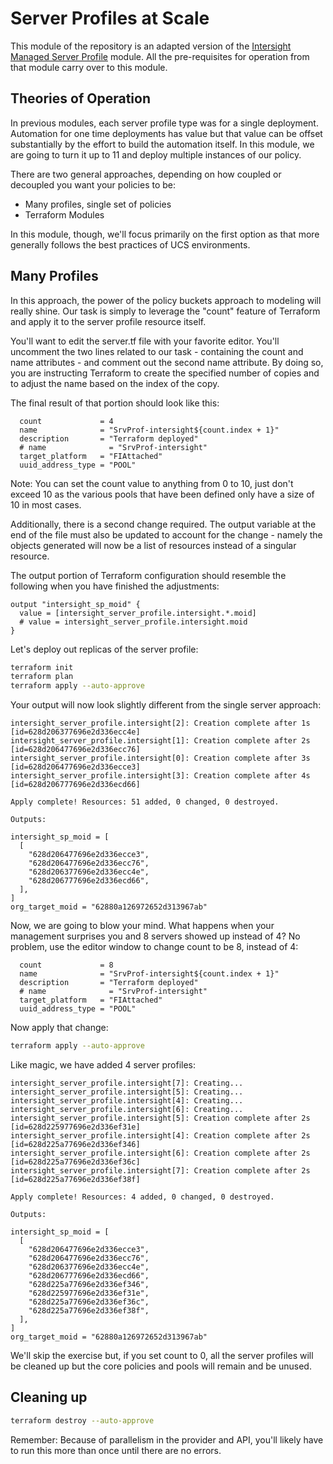 # Server Profiles at Scale

This module of the repository is an adapted version of the [Intersight Managed Server Profile](../03-intersight/README.md) module. All the pre-requisites for operation from that module carry over to this module.

## Theories of Operation

In previous modules, each server profile type was for a single deployment. Automation for one time deployments has value but that value can be offset substantially by the effort to build the automation itself. In this module, we are going to turn it up to 11 and deploy multiple instances of our policy.

There are two general approaches, depending on how coupled or decoupled you want your policies to be:

- Many profiles, single set of policies
- Terraform Modules

In this module, though, we'll focus primarily on the first option as that more generally follows the best practices of UCS environments.

## Many Profiles

In this approach, the power of the policy buckets approach to modeling will really shine. Our task is simply to leverage the "count" feature of Terraform and apply it to the server profile resource itself.

You'll want to edit the server.tf file with your favorite editor. You'll uncomment the two lines related to our task - containing the count and name attributes - and comment out the second name attribute. By doing so, you are instructing Terraform to create the specified number of copies and to adjust the name based on the index of the copy.

The final result of that portion should look like this:

```hcl
  count             = 4
  name              = "SrvProf-intersight${count.index + 1}"
  description       = "Terraform deployed"
  # name              = "SrvProf-intersight"
  target_platform   = "FIAttached"
  uuid_address_type = "POOL"
```

Note: You can set the count value to anything from 0 to 10, just don't exceed 10 as the various pools that have been defined only have a size of 10 in most cases.

Additionally, there is a second change required. The output variable at the end of the file must also be updated to account for the change - namely the objects generated will now be a list of resources instead of a singular resource.

The output portion of Terraform configuration should resemble the following when you have finished the adjustments:

```hcl
output "intersight_sp_moid" {
  value = [intersight_server_profile.intersight.*.moid]
  # value = intersight_server_profile.intersight.moid
}
```

Let's deploy out replicas of the server profile:

```bash
terraform init
terraform plan
terraform apply --auto-approve
```

Your output will now look slightly different from the single server approach:

```
intersight_server_profile.intersight[2]: Creation complete after 1s [id=628d206377696e2d336ecc4e]
intersight_server_profile.intersight[1]: Creation complete after 2s [id=628d206477696e2d336ecc76]
intersight_server_profile.intersight[0]: Creation complete after 3s [id=628d206477696e2d336ecce3]
intersight_server_profile.intersight[3]: Creation complete after 4s [id=628d206777696e2d336ecd66]

Apply complete! Resources: 51 added, 0 changed, 0 destroyed.

Outputs:

intersight_sp_moid = [
  [
    "628d206477696e2d336ecce3",
    "628d206477696e2d336ecc76",
    "628d206377696e2d336ecc4e",
    "628d206777696e2d336ecd66",
  ],
]
org_target_moid = "62880a126972652d313967ab"
```

Now, we are going to blow your mind. What happens when your management surprises you and 8 servers showed up instead of 4? No problem, use the editor window to change count to be 8, instead of 4:

```hcl
  count             = 8
  name              = "SrvProf-intersight${count.index + 1}"
  description       = "Terraform deployed"
  # name              = "SrvProf-intersight"
  target_platform   = "FIAttached"
  uuid_address_type = "POOL"
```

Now apply that change:

```bash
terraform apply --auto-approve
```

Like magic, we have added 4 server profiles:

```
intersight_server_profile.intersight[7]: Creating...
intersight_server_profile.intersight[5]: Creating...
intersight_server_profile.intersight[4]: Creating...
intersight_server_profile.intersight[6]: Creating...
intersight_server_profile.intersight[5]: Creation complete after 2s [id=628d225977696e2d336ef31e]
intersight_server_profile.intersight[4]: Creation complete after 2s [id=628d225a77696e2d336ef346]
intersight_server_profile.intersight[6]: Creation complete after 2s [id=628d225a77696e2d336ef36c]
intersight_server_profile.intersight[7]: Creation complete after 2s [id=628d225a77696e2d336ef38f]

Apply complete! Resources: 4 added, 0 changed, 0 destroyed.

Outputs:

intersight_sp_moid = [
  [
    "628d206477696e2d336ecce3",
    "628d206477696e2d336ecc76",
    "628d206377696e2d336ecc4e",
    "628d206777696e2d336ecd66",
    "628d225a77696e2d336ef346",
    "628d225977696e2d336ef31e",
    "628d225a77696e2d336ef36c",
    "628d225a77696e2d336ef38f",
  ],
]
org_target_moid = "62880a126972652d313967ab"
```

We'll skip the exercise but, if you set count to 0, all the server profiles will be cleaned up but the core policies and pools will remain and be unused.

## Cleaning up

```bash
terraform destroy --auto-approve
```

Remember: Because of parallelism in the provider and API, you'll likely have to run this more than once until there are no errors.

